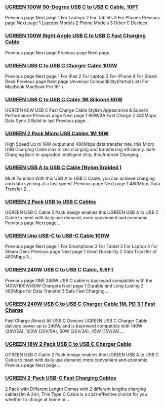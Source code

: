 ### [UGREEN 100W 90-Degree USB C to USB C Cable, 10FT](https://eu.ugreen.com/products/ugreen-100w-usb-c-cable-iphone-macbook) ###

 Previous page Next page 1 For Laptops 2 For Tablets 3 For Phones Previous page Next page 1 Laptops Models 2 Phone Models 3 Other C Devices

### [UGREEN 100W Right Angle USB C to USB C Fast Charging Cable](https://eu.ugreen.com/products/ugreen-100w-right-angle-usb-c-fast-charging-cable) ###

 Previous page Next page Previous page Next page

### [UGREEN USB C to USB C Charger Cable 100W](https://eu.ugreen.com/products/ugreen-usb-c-cable-100w) ###

Previous page Next page 1 For iPad 2 For Laptop 3 For iPhone 4 For Steam Deck Previous page Next page Universal Compatibility(Partial List) For MacBook MacBook Pro 16" /...

### [UGREEN USB C to USB C Cable 1M Silicone 60W](https://eu.ugreen.com/products/ugreen-usb-c-to-usb-c-cable-1) ###

UGREEN 60W USB C Fast Charge Cable Stylish Appearance & Superb Performance Previous page Next page 1 60W/3A Fast Charge 2 480Mbps Data Sync 3 Bulid to last Previous page...

### [UGREEN 2 Pack Micro USB Cables 1M 18W](https://eu.ugreen.com/products/ugreen-micro-usb-cable-fast-charging) ###

High Speed Up to 18W output and 480Mbps data transfer rate, this Micro USB Charging Cable maximizes charging and transferring efficiency. Safe Charging Built-in upgraded intelligent chip, this Android Charging...

### [UGREEN USB A to USB C Cable (Nylon Braided )](https://eu.ugreen.com/products/ugreen-usb-a-to-usb-c-cable-nylon-braided) ###

Multi Function With this USB A to USB C Cable, you can achieve charging and data syncing at a fast speed. Previous page Next page 1 480Mbps Data Transfer 2...

### [UGREEN 2 Pack USB to USB C Cables](https://eu.ugreen.com/products/ugreen-2-pack-usb-to-usb-c-cables) ###

UGREEN USB C Cable 2 Pack design enables this UGREEN USB A to USB C Cable to meet with daily use demand, more convenient and economic. Previous page Next page...

### [UGREEN Uno USB-C to USB-C Cable 100W](https://eu.ugreen.com/products/uugreen-uno-usb-c-cable-100w) ###

Previous page Next page 1 For Smartphone 2 For Tablet 3 For Laptop 4 For Steam Deck Previous page Next page 1 Great Durability 2 Data Transfer of 480Mbps 3...

### [UGREEN 240W USB C to USB C Cable, 6.6FT](https://eu.ugreen.com/products/ugreen-240w-usb-c-cable) ###

Previous page ONE 240W USB C cable is backward compatible with the 140W/100W/60W Chargers Next page 1 Durable and Long Lasting 2 480Mbps for Data Transfer 3 Safe Fast Charging...

### [UGREEN 240W USB C to USB C Charger Cable 1M, PD 3.1 Fast Charge](https://eu.ugreen.com/products/ugreen-240w-usb-c-to-usb-c-charger-cable) ###

Fast Charge Almost All USB C Devices UGREEN USB C Charger Cable delivers power up to 240W, and is backward compatible with 140W (28V/5A), 100W (20V/5A), 60W (20V/3A), 45W (15V/3A),...

### [UGREEN 18W 2 Pack USB C to USB C Charger Cable](https://eu.ugreen.com/products/ugreen-18w-2-pack-usb-c-to-usb-c-charger-cable) ###

UGREEN USB C Cable 2 Pack design enables this UGREEN USB A to USB C Cable to meet with daily use demand, more convenient and economic. Previous page Next page...

### [UGREEN 2-Pack USB-C Fast Charging Cables](https://eu.ugreen.com/products/ugreen-usb-c-fast-charging-cables) ###

2 Pack with Different Length Comes with 2 different lengths charging cables(1m & 2m), This Type C Cable is a cost-effective choice for you whether to charge at home or...
